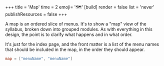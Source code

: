 +++
title = 'Map'
time = 2
emoji= '🗺️'
[build]
  render = false
  list = 'never'
  publishResources = false
+++

A map is an ordered slice of menus. It's to show a "map" view of the syllabus, broken down into grouped modules. As with everything in this design, the point is to clarify what happens and in what order.

It's just for the index page, and the front matter is a list of the menu names that should be included in the map, in the order they should appear.

```toml
map = ["menuName", "menuName"]
```
